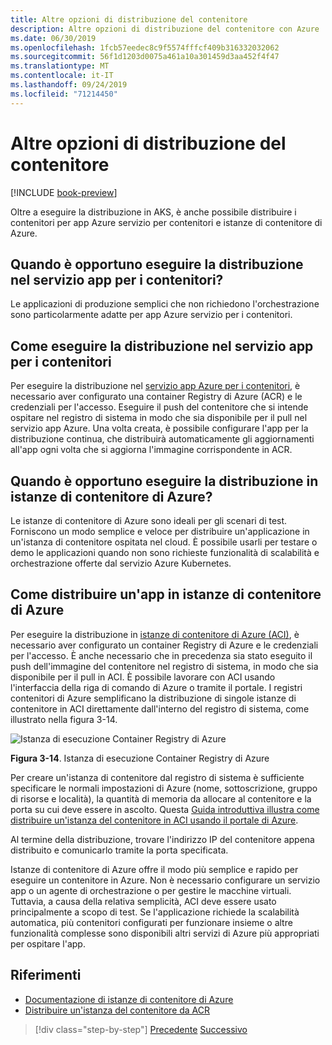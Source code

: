 ```yaml
---
title: Altre opzioni di distribuzione del contenitore
description: Altre opzioni di distribuzione del contenitore con Azure
ms.date: 06/30/2019
ms.openlocfilehash: 1fcb57eedec8c9f5574fffcf409b316332032062
ms.sourcegitcommit: 56f1d1203d0075a461a10a301459d3aa452f4f47
ms.translationtype: MT
ms.contentlocale: it-IT
ms.lasthandoff: 09/24/2019
ms.locfileid: "71214450"
---
```

# <a name="other-container-deployment-options"></a>Altre opzioni di distribuzione del contenitore

[!INCLUDE [book-preview](../../../includes/book-preview.md)]

Oltre a eseguire la distribuzione in AKS, è anche possibile distribuire i contenitori per app Azure servizio per contenitori e istanze di contenitore di Azure.

## <a name="when-does-it-make-sense-to-deploy-to-app-service-for-containers"></a>Quando è opportuno eseguire la distribuzione nel servizio app per i contenitori?

Le applicazioni di produzione semplici che non richiedono l'orchestrazione sono particolarmente adatte per app Azure servizio per i contenitori.

## <a name="how-to-deploy-to-app-service-for-containers"></a>Come eseguire la distribuzione nel servizio app per i contenitori

Per eseguire la distribuzione nel [servizio app Azure per i contenitori](https://azure.microsoft.com/services/app-service/containers/), è necessario aver configurato una container Registry di Azure (ACR) e le credenziali per l'accesso. Eseguire il push del contenitore che si intende ospitare nel registro di sistema in modo che sia disponibile per il pull nel servizio app Azure. Una volta creata, è possibile configurare l'app per la distribuzione continua, che distribuirà automaticamente gli aggiornamenti all'app ogni volta che si aggiorna l'immagine corrispondente in ACR.

## <a name="when-does-it-make-sense-to-deploy-to-azure-container-instances"></a>Quando è opportuno eseguire la distribuzione in istanze di contenitore di Azure?

Le istanze di contenitore di Azure sono ideali per gli scenari di test. Forniscono un modo semplice e veloce per distribuire un'applicazione in un'istanza di contenitore ospitata nel cloud. È possibile usarli per testare o demo le applicazioni quando non sono richieste funzionalità di scalabilità e orchestrazione offerte dal servizio Azure Kubernetes.

## <a name="how-to-deploy-an-app-to-azure-container-instances"></a>Come distribuire un'app in istanze di contenitore di Azure

Per eseguire la distribuzione in [istanze di contenitore di Azure (ACI)](https://docs.microsoft.com/azure/container-instances/), è necessario aver configurato un container Registry di Azure e le credenziali per l'accesso. È anche necessario che in precedenza sia stato eseguito il push dell'immagine del contenitore nel registro di sistema, in modo che sia disponibile per il pull in ACI. È possibile lavorare con ACI usando l'interfaccia della riga di comando di Azure o tramite il portale. I registri contenitori di Azure semplificano la distribuzione di singole istanze di contenitore in ACI direttamente dall'interno del registro di sistema, come illustrato nella figura 3-14.

![Istanza di esecuzione Container Registry di Azure](./media/acr-runinstance-contextmenu.png)

**Figura 3-14**. Istanza di esecuzione Container Registry di Azure

Per creare un'istanza di contenitore dal registro di sistema è sufficiente specificare le normali impostazioni di Azure (nome, sottoscrizione, gruppo di risorse e località), la quantità di memoria da allocare al contenitore e la porta su cui deve essere in ascolto. Questa [Guida introduttiva illustra come distribuire un'istanza del contenitore in ACI usando il portale di Azure](https://docs.microsoft.com/azure/container-instances/container-instances-quickstart-portal).

Al termine della distribuzione, trovare l'indirizzo IP del contenitore appena distribuito e comunicarlo tramite la porta specificata.

Istanze di contenitore di Azure offre il modo più semplice e rapido per eseguire un contenitore in Azure. Non è necessario configurare un servizio app o un agente di orchestrazione o per gestire le macchine virtuali. Tuttavia, a causa della relativa semplicità, ACI deve essere usato principalmente a scopo di test. Se l'applicazione richiede la scalabilità automatica, più contenitori configurati per funzionare insieme o altre funzionalità complesse sono disponibili altri servizi di Azure più appropriati per ospitare l'app.

## <a name="references"></a>Riferimenti

- [Documentazione di istanze di contenitore di Azure](https://docs.microsoft.com/azure/container-instances/)
- [Distribuire un'istanza del contenitore da ACR](https://docs.microsoft.com/azure/container-instances/container-instances-using-azure-container-registry#deploy-with-azure-portal)

>[!div class="step-by-step"]
>[Precedente](scale-containers-serverless.md)
>[Successivo](communication-patterns.md)
